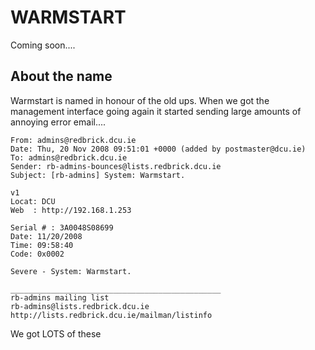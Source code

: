 # WARMSTART

Coming soon....


## About the name

Warmstart is named in honour of the old ups. When we got the management interface going again it started sending large amounts of annoying error email....


	From: admins@redbrick.dcu.ie  
	Date: Thu, 20 Nov 2008 09:51:01 +0000 (added by postmaster@dcu.ie)              
	To: admins@redbrick.dcu.ie
	Sender: rb-admins-bounces@lists.redbrick.dcu.ie
	Subject: [rb-admins] System: Warmstart.

	v1  
	Locat: DCU   
	Web  : http://192.168.1.253  

	Serial # : 3A0048S08699
	Date: 11/20/2008  
	Time: 09:58:40
	Code: 0x0002

	Severe - System: Warmstart.    

	_______________________________________________                                                                                                 
	rb-admins mailing list   
	rb-admins@lists.redbrick.dcu.ie   
	http://lists.redbrick.dcu.ie/mailman/listinfo



We got LOTS of these
